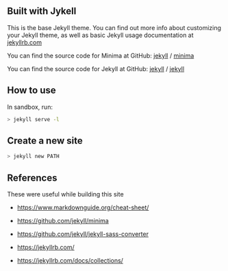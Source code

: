 ## Built with Jykell
This is the base Jekyll theme. You can find out more info about customizing your Jekyll theme, as well as basic Jekyll usage documentation at [jekyllrb.com](https://jekyllrb.com/)

You can find the source code for Minima at GitHub:
[jekyll][jekyll-organization] /
[minima](https://github.com/jekyll/minima)

You can find the source code for Jekyll at GitHub:
[jekyll][jekyll-organization] /
[jekyll](https://github.com/jekyll/jekyll)


[jekyll-organization]: https://github.com/jekyll

## How to use
In sandbox, run:
```sh
> jekyll serve -l
```

## Create a new site
```sh
> jekyll new PATH
```

## References
These were useful while building this site
- https://www.markdownguide.org/cheat-sheet/
- https://github.com/jekyll/minima
- https://github.com/jekyll/jekyll-sass-converter

- https://jekyllrb.com/
- https://jekyllrb.com/docs/collections/
